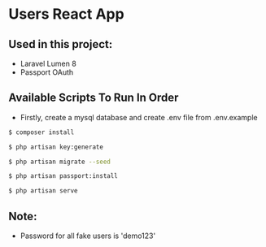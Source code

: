 # Users React App

## Used in this project:
* Laravel Lumen 8
* Passport OAuth

## Available Scripts To Run In Order
* Firstly, create a mysql database and create .env file from .env.example

```bash 
$ composer install
```
```bash 
$ php artisan key:generate
```
```bash 
$ php artisan migrate --seed
```
```bash 
$ php artisan passport:install
```
```bash 
$ php artisan serve
```

## Note:
* Password for all fake users is 'demo123'
